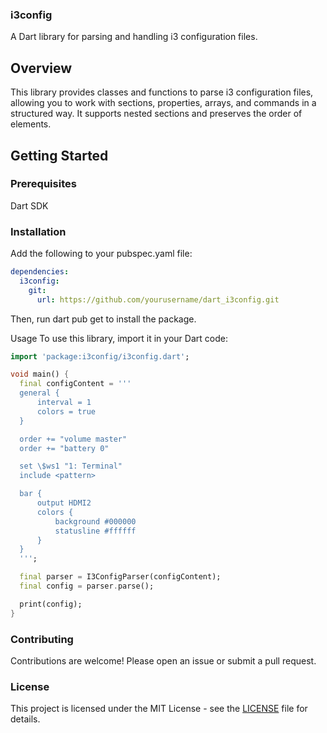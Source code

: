 ### i3config

A Dart library for parsing and handling i3 configuration files.

## Overview

This library provides classes and functions to parse i3 configuration files, allowing you to work with sections, properties, arrays, and commands in a structured way. It supports nested sections and preserves the order of elements.

## Getting Started

### Prerequisites
Dart SDK

### Installation

Add the following to your pubspec.yaml file:
```yaml
dependencies:
  i3config:
    git:
      url: https://github.com/yourusername/dart_i3config.git
```

Then, run dart pub get to install the package.

Usage
To use this library, import it in your Dart code:
```dart
import 'package:i3config/i3config.dart';

void main() {
  final configContent = '''
  general {
      interval = 1
      colors = true
  }

  order += "volume master"
  order += "battery 0"

  set \$ws1 "1: Terminal"
  include <pattern>

  bar {
      output HDMI2
      colors {
          background #000000
          statusline #ffffff
      }
  }
  ''';

  final parser = I3ConfigParser(configContent);
  final config = parser.parse();

  print(config);
}
```

### Contributing

Contributions are welcome! Please open an issue or submit a pull request.

### License
This project is licensed under the MIT License - see the [LICENSE](./LICENSE) file for details.
